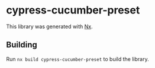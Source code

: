 # cypress-cucumber-preset

This library was generated with [Nx](https://nx.dev).

## Building

Run `nx build cypress-cucumber-preset` to build the library.
